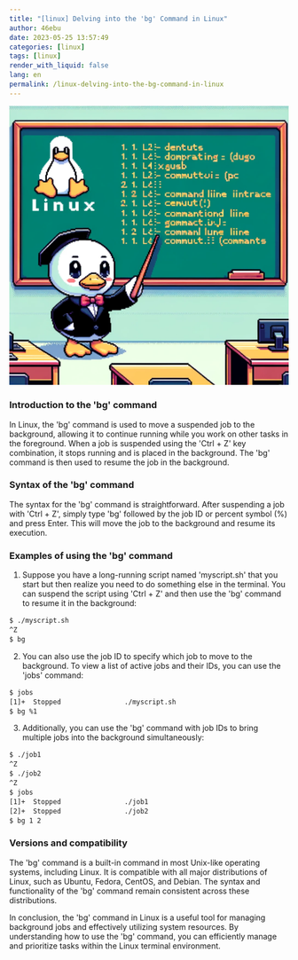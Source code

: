 ```yaml
---
title: "[linux] Delving into the 'bg' Command in Linux"
author: 46ebu
date: 2023-05-25 13:57:49 
categories: [linux]
tags: [linux]
render_with_liquid: false
lang: en
permalink: /linux-delving-into-the-bg-command-in-linux
---
```


![Intro](/assets/img/post/linux.png)
### Introduction to the 'bg' command
In Linux, the 'bg' command is used to move a suspended job to the background, allowing it to continue running while you work on other tasks in the foreground. When a job is suspended using the 'Ctrl + Z' key combination, it stops running and is placed in the background. The 'bg' command is then used to resume the job in the background.

### Syntax of the 'bg' command
The syntax for the 'bg' command is straightforward. After suspending a job with 'Ctrl + Z', simply type 'bg' followed by the job ID or percent symbol (%) and press Enter. This will move the job to the background and resume its execution.

### Examples of using the 'bg' command
1. Suppose you have a long-running script named 'myscript.sh' that you start but then realize you need to do something else in the terminal. You can suspend the script using 'Ctrl + Z' and then use the 'bg' command to resume it in the background:
```bash
$ ./myscript.sh
^Z
$ bg
```

2. You can also use the job ID to specify which job to move to the background. To view a list of active jobs and their IDs, you can use the 'jobs' command:
```bash
$ jobs
[1]+  Stopped                ./myscript.sh
$ bg %1
```

3. Additionally, you can use the 'bg' command with job IDs to bring multiple jobs into the background simultaneously:
```bash
$ ./job1
^Z
$ ./job2
^Z
$ jobs
[1]+  Stopped                ./job1
[2]+  Stopped                ./job2
$ bg 1 2
```

### Versions and compatibility
The 'bg' command is a built-in command in most Unix-like operating systems, including Linux. It is compatible with all major distributions of Linux, such as Ubuntu, Fedora, CentOS, and Debian. The syntax and functionality of the 'bg' command remain consistent across these distributions.

In conclusion, the 'bg' command in Linux is a useful tool for managing background jobs and effectively utilizing system resources. By understanding how to use the 'bg' command, you can efficiently manage and prioritize tasks within the Linux terminal environment.